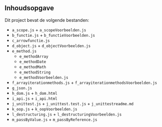 ## Inhoudsopgave ##

Dit project bevat de volgende bestanden:
* `a_scope.js` +  `a_scopeVoorbeelden.js`
* `b_functie.js` + `b_functieVoorbeelden.js`
* `c_arrowfunctie.js`  
* `d_object.js` + `d_objectVoorbeelden.js`
* `e_method.js`
  * `e_methodArray`
  * `e_methodDate`
  * `e_methodMath`
  * `e_methodString` 
  * `e_methodVoorbeelden.js`
* `f_arrayiterationmethods.js` + `f_arrayiterationmethodsVoorbeelden.js`
* `g_json.js`
* `h_dom.js` + `h_dom.html`
* `i_api.js` +  `i_api.html`
* `j_unittest.js` + `j_unittest.test.js` + `j_unittestreadme.md`
* `k_oop.js` + `k_oopVoorbeelden.js`
* `l_destructuring.js` + `l_destructuringVoorbeelden.js`
* `m_passByValue.js` + `m_passByReference.js` 

